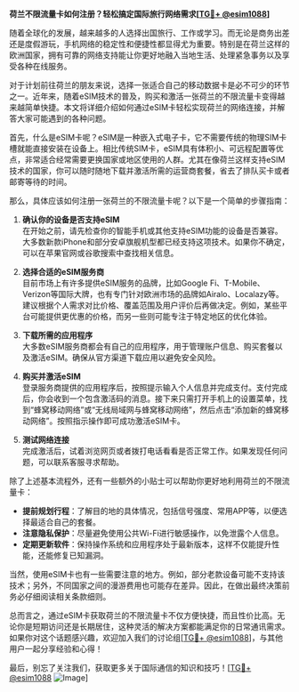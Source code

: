**荷兰不限流量卡如何注册？轻松搞定国际旅行网络需求[[TG💪+ @esim1088](https://t.me/s/esim1088)]**

随着全球化的发展，越来越多的人选择出国旅行、工作或学习。而无论是商务出差还是度假游玩，手机网络的稳定性和便捷性都显得尤为重要。特别是在荷兰这样的欧洲国家，拥有可靠的网络支持能让你更好地融入当地生活、处理紧急事务以及享受各种在线服务。

对于计划前往荷兰的朋友来说，选择一张适合自己的移动数据卡是必不可少的环节之一。近年来，随着eSIM技术的普及，购买和激活一张荷兰的不限流量卡变得越来越简单快捷。本文将详细介绍如何通过eSIM卡轻松实现荷兰的网络连接，并解答大家可能遇到的各种问题。

首先，什么是eSIM卡呢？eSIM是一种嵌入式电子卡，它不需要传统的物理SIM卡槽就能直接安装在设备上。相比传统SIM卡，eSIM具有体积小、可远程配置等优点，非常适合经常需要更换国家或地区使用的人群。尤其在像荷兰这样支持eSIM技术的国家，你可以随时随地下载并激活所需的运营商套餐，省去了排队买卡或者邮寄等待的时间。

那么，具体应该如何注册一张荷兰的不限流量卡呢？以下是一个简单的步骤指南：

1. **确认你的设备是否支持eSIM**  
   在开始之前，请先检查你的智能手机或其他支持eSIM功能的设备是否兼容。大多数新款iPhone和部分安卓旗舰机型都已经支持这项技术。如果你不确定，可以在苹果官网或谷歌搜索中查找相关信息。

2. **选择合适的eSIM服务商**  
   目前市场上有许多提供eSIM服务的品牌，比如Google Fi、T-Mobile、Verizon等国际大牌，也有专门针对欧洲市场的品牌如Airalo、Localazy等。建议根据个人需求对比价格、覆盖范围及用户评价后再做决定。例如，某些平台可能提供更优惠的价格，而另一些则可能专注于特定地区的优化体验。

3. **下载所需的应用程序**  
   大多数eSIM服务商都会有自己的应用程序，用于管理账户信息、购买套餐以及激活eSIM。确保从官方渠道下载应用以避免安全风险。

4. **购买并激活eSIM**  
   登录服务商提供的应用程序后，按照提示输入个人信息并完成支付。支付完成后，你会收到一个包含激活码的消息。接下来只需打开手机上的设置菜单，找到“蜂窝移动网络”或“无线局域网与蜂窝移动网络”，然后点击“添加新的蜂窝移动网络”。按照指示操作即可成功激活eSIM卡。

5. **测试网络连接**  
   完成激活后，试着浏览网页或者拨打电话看看是否正常工作。如果发现任何问题，可以联系客服寻求帮助。

除了上述基本流程外，还有一些额外的小贴士可以帮助你更好地利用荷兰的不限流量卡：

- **提前规划行程**：了解目的地的具体情况，包括信号强度、常用APP等，以便选择最适合自己的套餐。
- **注意隐私保护**：尽量避免使用公共Wi-Fi进行敏感操作，以免泄露个人信息。
- **定期更新软件**：保持操作系统和应用程序处于最新版本，这样不仅能提升性能，还能修复已知漏洞。

当然，使用eSIM卡也有一些需要注意的地方。例如，部分老款设备可能不支持该技术；另外，不同国家之间的漫游费用也可能存在差异。因此，在做出最终决策前务必仔细阅读相关条款细则。

总而言之，通过eSIM卡获取荷兰的不限流量卡不仅方便快捷，而且性价比高。无论你是短期访问还是长期居住，这种灵活的解决方案都能满足你的日常通讯需求。如果你对这个话题感兴趣，欢迎加入我们的讨论组[[TG💪+ @esim1088](https://t.me/s/esim1088)]，与其他用户一起分享经验和心得！

最后，别忘了关注我们，获取更多关于国际通信的知识和技巧！[[TG💪+ @esim1088](https://t.me/s/esim1088) ![Image](https://i.postimg.cc/4NQfJmqS/Snipaste-2025-05-13-00-14-12.png)]